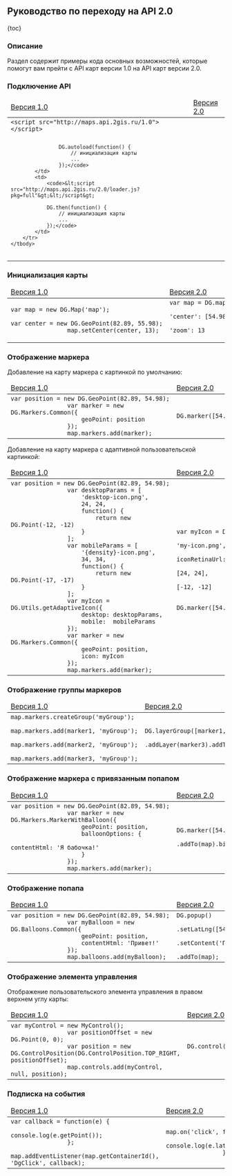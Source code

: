 ## Руководство по переходу на API 2.0

{toc}

### Описание

Раздел содержит примеры кода основных возможностей, которые помогут вам прейти с API карт
версии 1.0 на API карт версии 2.0.

### Подключение API

<table>
    <thead>
        <tr>
            <td><a href="/doc/maps/1.0/manual/map/#toc-load">Версия 1.0</a></td>
            <td><a href="/doc/maps/ru/manual/loading">Версия 2.0</a></td>
        </tr>
    </thead>
    <tbody>
        <tr>
            <td>
                <code>&lt;script src="http://maps.api.2gis.ru/1.0"&gt;&lt;/script&gt;

                    DG.autoload(function() {
                        // инициализация карты
                        ...
                    });</code>
            </td>
            <td>
                <code>&lt;script src="http://maps.api.2gis.ru/2.0/loader.js?pkg=full"&gt;&lt;/script&gt;
                
                DG.then(function() {
                    // инициализация карты
                    ...
                });</code>
            </td>
        </tr>
    </tbody>
</table>

### Инициализация карты

<table>
    <thead>
        <tr>
            <td><a href="/doc/maps/1.0/manual/map/#toc-init">Версия 1.0</a></td>
            <td><a href="/doc/maps/ru/manual/map#dgmap">Версия 2.0</a></td>
        </tr>
    </thead>
    <tbody>
        <tr>
            <td>
                <code>var map = new DG.Map('map');
                <nobr>var center = new DG.GeoPoint(82.89, 55.98);</nobr>
                map.setCenter(center, 13);</code>
            </td>
            <td>
                <code>var map = DG.map('map', {
                    <nobr>'center': [54.98, 82.89],</nobr>
                    'zoom': 13
                });</code>
            </td>
        </tr>
    </tbody>
</table>

### Отображение маркера

Добавление на карту маркера с картинкой по умолчанию:
<table>
    <thead>
        <tr>
            <td><a href="/doc/maps/1.0/manual/markers/#toc-base">Версия 1.0</a></td>
            <td><a href="/doc/maps/ru/manual/markers#dgmarker">Версия 2.0</a></td>
        </tr>
    </thead>
    <tbody>
        <tr>
            <td>
                <code><nobr>var position = new DG.GeoPoint(82.89, 54.98);</nobr>
                var marker = new DG.Markers.Common({
                    geoPoint: position
                });
                map.markers.add(marker);</code>
            </td>
            <td>
                <code><nobr>DG.marker([54.98, 82.89]).addTo(map);</nobr></code>
            </td>
        </tr>
    </tbody>
</table>

Добавление на карту маркера с адаптивной пользовательской картинкой:
<table>
    <thead>
        <tr>
            <td><a href="/doc/maps/1.0/manual/utils/#fun-getAdaptiveAcon">Версия 1.0</a></td>
            <td><a href="/doc/maps/ru/manual/markers#dgicon">Версия 2.0</a></td>
        </tr>
    </thead>
    <tbody>
        <tr>
            <td>
                <code><nobr>var position = new DG.GeoPoint(82.89, 54.98);</nobr>
                var desktopParams = [
                    'desktop-icon.png',
                    24, 24,
                    function() {
                        return new DG.Point(-12, -12)
                    }
                ];
                var mobileParams = [
                    '{density}-icon.png',
                    34, 34,
                    function() {
                        return new DG.Point(-17, -17)
                    }
                ];
                var myIcon = DG.Utils.getAdaptiveIcon({
                    desktop: desktopParams,
                    mobile:  mobileParams
                });
                var marker = new DG.Markers.Common({
                    geoPoint: position,
                    icon: myIcon
                });
                map.markers.add(marker);</code>
            </td>
            <td>
                <code>var myIcon = DG.icon({
                    iconUrl: 'my-icon.png',
                    <nobr>iconRetinaUrl: 'my-icon@2x.png',</nobr>
                    iconSize: [24, 24],
                    iconAnchor: [-12, -12]
                });
                DG.marker([54.98, 82.89], {
                    icon: myIcon
                }).addTo(map);</code>
            </td>
        </tr>
    </tbody>
</table>

### Отображение группы маркеров

<table>
    <thead>
        <tr>
            <td><a href="/doc/maps/1.0/manual/markers/#toc-dgmarkersgroup">Версия 1.0</a></td>
            <td><a href="/doc/maps/ru/manual/other-layers#dglayergroup">Версия 2.0</a></td></tr>
    </thead>
    <tbody>
        <tr>
            <td>
                <code><nobr>map.markers.createGroup('myGroup');</nobr>
                map.markers.add(marker1, 'myGroup');
                map.markers.add(marker2, 'myGroup');
                map.markers.add(marker3, 'myGroup');</code>
            </td>
            <td>
                <code><nobr>DG.layerGroup([marker1, marker2])</nobr>
                .addLayer(marker3).addTo(map);</code>
            </td>
        </tr>
    </tbody>
</table>

### Отображение маркера с привязанным попапом

<table>
    <thead>
        <tr>
            <td><a href="/doc/maps/1.0/manual/markers/#toc-dgmarkersballoon">Версия 1.0</a></td>
            <td><a href="/doc/maps/ru/manual/base-classes#layer-bindpopup">Версия 2.0</a></td>
        </tr>
    </thead>
    <tbody>
        <tr>
            <td>
                <code><nobr>var position = new DG.GeoPoint(82.89, 54.98);</nobr>
                var marker = new DG.Markers.MarkerWithBalloon({
                    geoPoint: position,
                    balloonOptions: {
                        contentHtml: 'Я бабочка!'
                    }
                });
                map.markers.add(marker);</code>
                            </td>
                            <td>
                <code>DG.marker([54.98, 82.89])
                <nobr>.addTo(map).bindPopup('Я бабочка!');</nobr></code>
            </td>
        </tr>
    </tbody>
</table>

### Отображение попапа

<table>
    <thead>
        <tr>
            <td><a href="/doc/maps/1.0/manual/balloons/#balloon-intro">Версия 1.0</a></td>
            <td><a href="/doc/maps/ru/manual/popup#dgpopup">Версия 2.0</a></td>
        </tr>
    </thead>
    <tbody>
        <tr>
            <td>
                <code><nobr>var position = new DG.GeoPoint(82.89, 54.98);</nobr>
                var myBalloon = new DG.Balloons.Common({
                    geoPoint: position,
                    contentHtml: 'Привет!'
                });
                map.balloons.add(myBalloon);</code>
            </td>
            <td>
                <code>DG.popup()
                .setLatLng([54.98, 82.89])
                .setContent('Привет!')
                .addTo(map);</code>
            </td>
        </tr>
    </tbody>
</table>

### Отображение элемента управления

Отображение пользовательского элемента управления в правом верхнем углу карты:
<table>
    <thead>
        <tr>
            <td><a href="/doc/maps/1.0/manual/controls/#toc-intro">Версия 1.0</a></td>
            <td><a href="/doc/maps/ru/manual/controls">Версия 2.0</a></td></tr>
    </thead>
    <tbody>
        <tr>
            <td>
                <code>var myControl = new MyControl();
                var positionOffset = new DG.Point(0, 0);
                var position = new DG.ControlPosition(DG.ControlPosition.TOP_RIGHT, positionOffset);
                map.controls.add(myControl, null, position);</code>
            </td>
            <td>
                <code><nobr>DG.control({ position: 'topright' })</nobr>
                .addTo(map)</code>
            </td>
        </tr>
    </tbody>
</table>


### Подписка на события

<table>
    <thead>
        <tr>
            <td><a href="/doc/maps/1.0/manual/events/#toc-intro">Версия 1.0</a></td>
            <td><a href="/doc/maps/ru/manual/base-classes#events">Версия 2.0</a></td>
        </tr>
    </thead>
    <tbody>
        <tr>
            <td>
                <code><nobr>var callback = function(e) {</nobr>
                    console.log(e.getPoint());
                };
                map.addEventListener(map.getContainerId(), 'DgClick', callback);</code>
            </td>
            <td>
                <code><nobr>map.on('click', function(e) {</nobr>
                    console.log(e.latlng);
                });</code>
            </td>
        </tr>
    </tbody>
</table>
